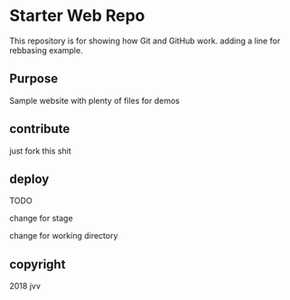 # Starter Web Repo

This repository is for showing how Git and GitHub work. adding a line for rebbasing example.

## Purpose

Sample website with plenty of files for demos

## contribute

 just fork this shit

## deploy

TODO

change for stage

change for working directory

## copyright

2018 jvv